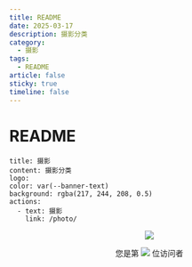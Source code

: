 ```yaml
---
title: README
date: 2025-03-17
description: 摄影分类
category:
  - 摄影
tags:
  - README
article: false
sticky: true
timeline: false
---
```

# README

```component VPBanner
title: 摄影
content: 摄影分类
logo: 
color: var(--banner-text)
background: rgba(217, 244, 208, 0.5)
actions:
  - text: 摄影
    link: /photo/
```

<p align="center"> 
  <img src="https://cdn.jsdelivr.net/gh/jiange1236/jiange1236@main/github-metrics.svg" /> 
</p>
<p align="center"> 
  您是第  <img src="https://profile-counter.glitch.me/jiange1236/count.svg" />  位访问者
</p>

<Share colorful />